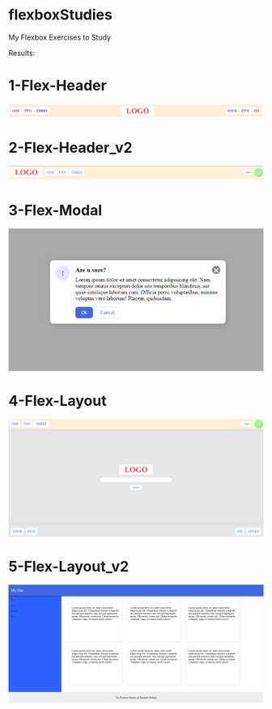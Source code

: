 # flexboxStudies
My Flexbox Exercises to Study

Results:

# 1-Flex-Header
![header](https://github.com/eduardoslompo/flexboxStudies/blob/master/1-Flex-Header/header.png?raw=true)

# 2-Flex-Header_v2
![headerv2](https://github.com/eduardoslompo/flexboxStudies/blob/master/2-Flex-Header_v2/headerv2.png?raw=true)

# 3-Flex-Modal
![modal](https://github.com/eduardoslompo/flexboxStudies/blob/master/3-Flex-Modal/Modal.png?raw=true)

# 4-Flex-Layout
![layout](https://github.com/eduardoslompo/flexboxStudies/blob/master/4-Flex-Layout/Layout.png?raw=true)

# 5-Flex-Layout_v2
![layoutv2](https://github.com/eduardoslompo/flexboxStudies/blob/master/5-Flex-Layout_v2/Layout%20v2.png?raw=true)

